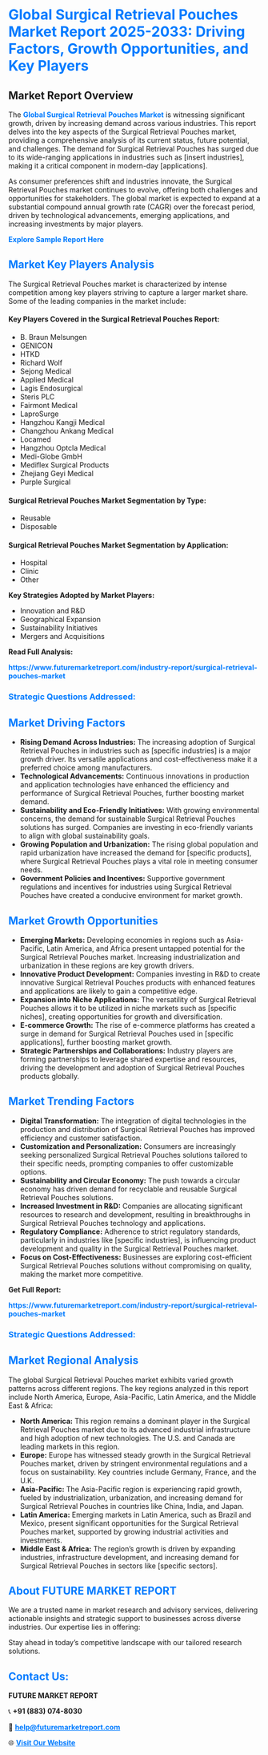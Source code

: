 <h1 style="color: #007BFF;">Global Surgical Retrieval Pouches Market Report 2025-2033: Driving Factors, Growth Opportunities, and Key Players</h1>

<section id="overview">
<h2>Market Report Overview</h2>
<p>The <a href="https://www.futuremarketreport.com/industry-report/surgical-retrieval-pouches-market" style="color: #007BFF; text-decoration: none;"><strong>Global Surgical Retrieval Pouches Market</strong></a> is witnessing significant growth, driven by increasing demand across various industries. This report delves into the key aspects of the Surgical Retrieval Pouches market, providing a comprehensive analysis of its current status, future potential, and challenges. The demand for Surgical Retrieval Pouches has surged due to its wide-ranging applications in industries such as [insert industries], making it a critical component in modern-day [applications].</p>
<p>As consumer preferences shift and industries innovate, the Surgical Retrieval Pouches market continues to evolve, offering both challenges and opportunities for stakeholders. The global market is expected to expand at a substantial compound annual growth rate (CAGR) over the forecast period, driven by technological advancements, emerging applications, and increasing investments by major players.</p>
</section>

<section id="overview">
<p><a href="https://www.futuremarketreport.com/request-sample/reportId=77995" style="color: #007BFF; text-decoration: none;"><strong>Explore Sample Report Here</strong></a></p>
</section>

<section id="key-players">
<h2 style="color: #007BFF;">Market Key Players Analysis</h2>
<p>The Surgical Retrieval Pouches market is characterized by intense competition among key players striving to capture a larger market share. Some of the leading companies in the market include:</p>
<h4>Key Players Covered in the Surgical Retrieval Pouches Report:</h4>
<ul><li>B. Braun Melsungen</li><li>GENICON</li><li>HTKD</li><li>Richard Wolf</li><li>Sejong Medical</li><li>Applied Medical</li><li>Lagis Endosurgical</li><li>Steris PLC</li><li>Fairmont Medical</li><li>LaproSurge</li><li>Hangzhou Kangji Medical</li><li>Changzhou Ankang Medical</li><li>Locamed</li><li>Hangzhou Optcla Medical</li><li>Medi-Globe GmbH</li><li>Mediflex Surgical Products</li><li>Zhejiang Geyi Medical</li><li>Purple Surgical</li></ul>
<h4>Surgical Retrieval Pouches Market Segmentation by Type:</h4>
<ul><li>Reusable</li><li>Disposable</li></ul>

<h4>Surgical Retrieval Pouches Market Segmentation by Application:</h4>
<ul><li>Hospital</li><li>Clinic</li><li>Other</li></ul>
<p><strong>Key Strategies Adopted by Market Players:</strong></p>
<ul>
<li>Innovation and R&D</li>
<li>Geographical Expansion</li>
<li>Sustainability Initiatives</li>
<li>Mergers and Acquisitions</li>
</ul>
</section>

<section>
<p><strong>Read Full Analysis: </strong></p><a href="https://www.futuremarketreport.com/industry-report/surgical-retrieval-pouches-market" style="color: #007BFF; text-decoration: none;"><strong>https://www.futuremarketreport.com/industry-report/surgical-retrieval-pouches-market</strong></a>
<h3 style="color: #007BFF;">Strategic Questions Addressed:</h3>
</section>

<section id="driving-factors">
<h2 style="color: #007BFF;">Market Driving Factors</h2>
<ul>
<li><strong>Rising Demand Across Industries:</strong> The increasing adoption of Surgical Retrieval Pouches in industries such as [specific industries] is a major growth driver. Its versatile applications and cost-effectiveness make it a preferred choice among manufacturers.</li>
<li><strong>Technological Advancements:</strong> Continuous innovations in production and application technologies have enhanced the efficiency and performance of Surgical Retrieval Pouches, further boosting market demand.</li>
<li><strong>Sustainability and Eco-Friendly Initiatives:</strong> With growing environmental concerns, the demand for sustainable Surgical Retrieval Pouches solutions has surged. Companies are investing in eco-friendly variants to align with global sustainability goals.</li>
<li><strong>Growing Population and Urbanization:</strong> The rising global population and rapid urbanization have increased the demand for [specific products], where Surgical Retrieval Pouches plays a vital role in meeting consumer needs.</li>
<li><strong>Government Policies and Incentives:</strong> Supportive government regulations and incentives for industries using Surgical Retrieval Pouches have created a conducive environment for market growth.</li>
</ul>
</section>

<section id="growth-opportunities">
<h2 style="color: #007BFF;">Market Growth Opportunities</h2>
<ul>
<li><strong>Emerging Markets:</strong> Developing economies in regions such as Asia-Pacific, Latin America, and Africa present untapped potential for the Surgical Retrieval Pouches market. Increasing industrialization and urbanization in these regions are key growth drivers.</li>
<li><strong>Innovative Product Development:</strong> Companies investing in R&D to create innovative Surgical Retrieval Pouches products with enhanced features and applications are likely to gain a competitive edge.</li>
<li><strong>Expansion into Niche Applications:</strong> The versatility of Surgical Retrieval Pouches allows it to be utilized in niche markets such as [specific niches], creating opportunities for growth and diversification.</li>
<li><strong>E-commerce Growth:</strong> The rise of e-commerce platforms has created a surge in demand for Surgical Retrieval Pouches used in [specific applications], further boosting market growth.</li>
<li><strong>Strategic Partnerships and Collaborations:</strong> Industry players are forming partnerships to leverage shared expertise and resources, driving the development and adoption of Surgical Retrieval Pouches products globally.</li>
</ul>
</section>

<section id="trending-factors">
<h2 style="color: #007BFF;">Market Trending Factors</h2>
<ul>
<li><strong>Digital Transformation:</strong> The integration of digital technologies in the production and distribution of Surgical Retrieval Pouches has improved efficiency and customer satisfaction.</li>
<li><strong>Customization and Personalization:</strong> Consumers are increasingly seeking personalized Surgical Retrieval Pouches solutions tailored to their specific needs, prompting companies to offer customizable options.</li>
<li><strong>Sustainability and Circular Economy:</strong> The push towards a circular economy has driven demand for recyclable and reusable Surgical Retrieval Pouches solutions.</li>
<li><strong>Increased Investment in R&D:</strong> Companies are allocating significant resources to research and development, resulting in breakthroughs in Surgical Retrieval Pouches technology and applications.</li>
<li><strong>Regulatory Compliance:</strong> Adherence to strict regulatory standards, particularly in industries like [specific industries], is influencing product development and quality in the Surgical Retrieval Pouches market.</li>
<li><strong>Focus on Cost-Effectiveness:</strong> Businesses are exploring cost-efficient Surgical Retrieval Pouches solutions without compromising on quality, making the market more competitive.</li>
</ul>
</section>

<section>
<p><strong>Get Full Report: </strong></p><a href="https://www.futuremarketreport.com/industry-report/surgical-retrieval-pouches-market" style="color: #007BFF; text-decoration: none;"><strong>https://www.futuremarketreport.com/industry-report/surgical-retrieval-pouches-market</strong></a>
<h3 style="color: #007BFF;">Strategic Questions Addressed:</h3>
</section>


<section id="regional-analysis">
<h2 style="color: #007BFF;">Market Regional Analysis</h2>
<p>The global Surgical Retrieval Pouches market exhibits varied growth patterns across different regions. The key regions analyzed in this report include North America, Europe, Asia-Pacific, Latin America, and the Middle East & Africa:</p>
<ul>
<li><strong>North America:</strong> This region remains a dominant player in the Surgical Retrieval Pouches market due to its advanced industrial infrastructure and high adoption of new technologies. The U.S. and Canada are leading markets in this region.</li>
<li><strong>Europe:</strong> Europe has witnessed steady growth in the Surgical Retrieval Pouches market, driven by stringent environmental regulations and a focus on sustainability. Key countries include Germany, France, and the U.K.</li>
<li><strong>Asia-Pacific:</strong> The Asia-Pacific region is experiencing rapid growth, fueled by industrialization, urbanization, and increasing demand for Surgical Retrieval Pouches in countries like China, India, and Japan.</li>
<li><strong>Latin America:</strong> Emerging markets in Latin America, such as Brazil and Mexico, present significant opportunities for the Surgical Retrieval Pouches market, supported by growing industrial activities and investments.</li>
<li><strong>Middle East & Africa:</strong> The region’s growth is driven by expanding industries, infrastructure development, and increasing demand for Surgical Retrieval Pouches in sectors like [specific sectors].</li>
</ul>
</section>

<footer>
<h2 style="color: #007BFF;">About FUTURE MARKET REPORT</h2>
<p>We are a trusted name in market research and advisory services, delivering actionable insights and strategic support to businesses across diverse industries. Our expertise lies in offering:</p>

<p>Stay ahead in today’s competitive landscape with our tailored research solutions.</p>

<h2 style="color: #007BFF;">Contact Us:</h2>
<p><strong>FUTURE MARKET REPORT</strong></p>
<p>📞 <strong>+91 (883) 074-8030</strong></p>
<p>📧 <strong><a href="mailto:help@futuremarketreport.com" style="color: #007BFF;">help@futuremarketreport.com</a></strong></p>
<p>🌐 <strong><a href="https://www.futuremarketreport.com/" style="color: #007BFF;">Visit Our Website</a></strong></p>
</footer>